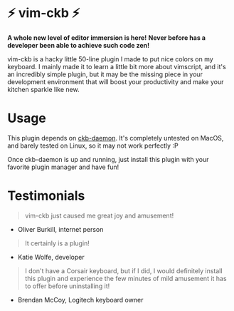 # :zap: vim-ckb :zap:

**A whole new level of editor immersion is here!**
**Never before has a developer been able to achieve such code zen!**

vim-ckb is a hacky little 50-line plugin I made to put nice colors on my keyboard. I mainly made it to learn a little bit more about vimscript, and it's an incredibly simple plugin, but it may be the missing piece in your development environment that will boost your productivity and make your kitchen sparkle like new.

# Usage

This plugin depends on [ckb-daemon](https://github.com/ckb-next/ckb-next). It's completely untested on MacOS, and barely tested on Linux, so it may not work perfectly :P

Once ckb-daemon is up and running, just install this plugin with your favorite plugin manager and have fun!

# Testimonials

> vim-ckb just caused me great joy and amusement!

- Oliver Burkill, internet person

> It certainly is a plugin!

- Katie Wolfe, developer

> I don't have a Corsair keyboard, but if I did, I would definitely install this plugin and experience the few minutes of mild amusement it has to offer before uninstalling it!

- Brendan McCoy, Logitech keyboard owner
